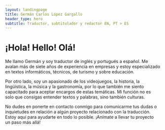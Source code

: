 ```yaml
---
layout: landingpage
title: Germán Carlos López Gargallo
header_type: hero
subtitle: Traductor, subtitulador y redactor EN, PT > ES
---
```


# ¡Hola! Hello! Olá!

Me llamo Germán y soy traductor de inglés y portugués a español. Me avalan más de siete años de experiencia en empresas y estoy especializado en textos informáticos, técnicos, de turismo y sobre educación.

Por otro lado, soy un apasionado de los videojuegos, la historia, la lingüística, la música y la gastronomía, por lo que también me siento capacitado para aceptar encargos de estas temáticas.
Mi función no es solo que consigas entender textos y palabras, sino también culturas.

No dudes en ponerte en contacto conmigo para comunicarme tus dudas o inquietudes en relación a algún proyecto relacionado con la traducción. Estoy aquí para ayudarte en todo lo posible. ¡Anímate a llevar tu proyecto un paso más allá!
